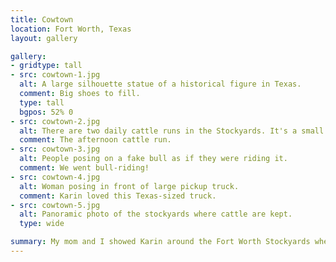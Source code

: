 ```yaml
---
title: Cowtown
location: Fort Worth, Texas
layout: gallery

gallery:
- gridtype: tall
- src: cowtown-1.jpg
  alt: A large silhouette statue of a historical figure in Texas.
  comment: Big shoes to fill.
  type: tall
  bgpos: 52% 0
- src: cowtown-2.jpg
  alt: There are two daily cattle runs in the Stockyards. It's a small ordeal, but fun to watch.
  comment: The afternoon cattle run.
- src: cowtown-3.jpg
  alt: People posing on a fake bull as if they were riding it.
  comment: We went bull-riding!
- src: cowtown-4.jpg
  alt: Woman posing in front of large pickup truck.
  comment: Karin loved this Texas-sized truck.
- src: cowtown-5.jpg
  alt: Panoramic photo of the stockyards where cattle are kept.
  type: wide

summary: My mom and I showed Karin around the Fort Worth Stockyards when we visited her before our trip to <abbr title="Southeast">S.E.</abbr> Asia. She had a blast checking out all them there Texans.
---
```

